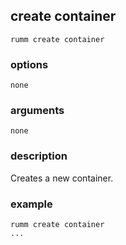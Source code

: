 ## create container

```
rumm create container
```

### options

```
none
```

### arguments

```
none
```

### description
Creates a new container.

### example

```
rumm create container
...
```